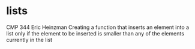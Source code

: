 # lists
CMP 344 Eric Heinzman Creating a function that inserts an element into a list only if the element to be inserted is smaller than any of the elements currently in the list 
